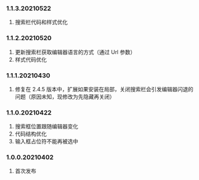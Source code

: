 ### 1.1.3.20210522

1. 搜索栏代码和样式优化



### 1.1.2.20210520

1. 更新搜索栏获取编辑器语言的方式（通过 Url 参数）
2. 样式代码优化



### 1.1.1.20210430

1. 修复在 2.4.5 版本中，扩展如果安装在局部，关闭搜索栏会引发编辑器闪退的问题（原因未知，现修改为先隐藏再关闭）



### 1.1.0.20210422

1. 搜索框位置跟随编辑器变化
2. 代码结构优化
3. 输入框占位符不能再被选中



### 1.0.0.20210402

1. 首次发布
